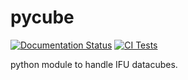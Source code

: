# pycube

[![Documentation Status](https://readthedocs.org/projects/astro-pycube/badge/?version=latest)](https://astro-pycube.readthedocs.io/en/latest/?badge=latest)
[![CI Tests](https://github.com/EmAstro/pycube/actions/workflows/ci_tests.yml/badge.svg)](https://github.com/EmAstro/pycube/actions/workflows/ci_tests.yml)

python module to handle IFU datacubes.


